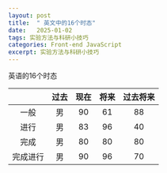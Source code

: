 ```yaml
---
layout: post
title:  " 英文中的16个时态"
date:   2025-01-02
tags: 实验方法与科研小技巧
categories: Front-end JavaScript
excerpt: 实验方法与科研小技巧
---
```


英语的16个时态


| |过去|现在|将来|过去将来|
|:---:|:---:|:---:|:---:|:---:|
|一般|男|90|61|88|2|
|进行|男|83|96|40|98|
|完成|男|80|80|80|78|
|完成进行|男|90|96|70|60|



